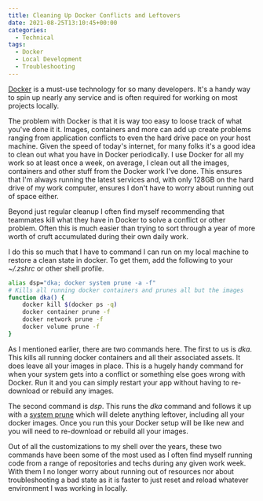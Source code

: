 ```yaml
---
title: Cleaning Up Docker Conflicts and Leftovers
date: 2021-08-25T13:10:45+00:00
categories:
  - Technical
tags:
  - Docker
  - Local Development
  - Troubleshooting
---
```


[Docker][1] is a must-use technology for so many developers. It's a handy way to spin up nearly any service and is often required for working on most projects locally.

The problem with Docker is that it is way too easy to loose track of what you've done it it. Images, containers and more can add up create problems ranging from application conflicts to even the hard drive pace on your host machine.
Given the speed of today's internet, for many folks it's a good idea to clean out what you have in Docker periodically. I use Docker for all my work so at least once a week, on average, I clean out all the images, containers and other stuff from the Docker work I've done. This ensures that I'm always running the latest services and, with only 128GB on the hard drive of my work computer, ensures I don't have to worry about running out of space either.

Beyond just regular cleanup I often find myself recommending that teammates kill what they have in Docker to solve a conflict or other problem. Often this is much easier than trying to sort through a year of more worth of cruft accumulated during their own daily work.

I do this so much that I have to command I can run on my local machine to restore a clean state in docker. To get them, add the following to your _~/.zshrc_ or other shell profile.

``` bash
alias dsp="dka; docker system prune -a -f"
# Kills all running docker containers and prunes all but the images
function dka() {
    docker kill $(docker ps -q)
    docker container prune -f
    docker network prune -f
    docker volume prune -f
}
```

As I mentioned earlier, there are two commands here. The first to us is *dka*. This kills all running docker containers and all their associated assets. It does leave all your images in place. This is a hugely handy command for when your system gets into a conflict or something else goes wrong with Docker. Run it and you can simply restart your app without having to re-download or rebuild any images.

The second command is *dsp*. This runs the *dka* command and follows it up with a [system prune][2] which will delete anything leftover, including all your docker images. Once you run this your Docker setup will be like new and you will need to re-download or rebuild all your images.

Out of all the customizations to my shell over the years, these two commands have been some of the most used as I often find myself running code from a range of repositories and techs during any given work week. With them I no longer worry about running out of resources nor about troubleshooting a bad state as it is faster to just reset and reload whatever environment I was working in locally.

 [1]: https://www.docker.com
 [2]: https://docs.docker.com/engine/reference/commandline/system_prune/